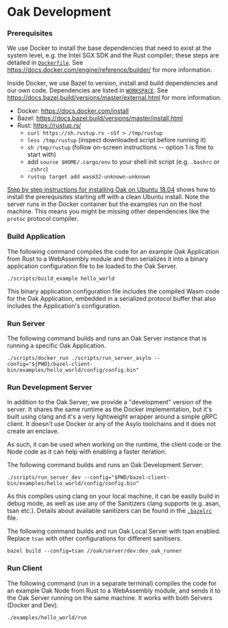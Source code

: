 # Oak Development

### Prerequisites

We use Docker to install the base dependencies that need to exist at the system
level, e.g. the Intel SGX SDK and the Rust compiler; these steps are detailed in
[`Dockerfile`](/Dockerfile). See
https://docs.docker.com/engine/reference/builder/ for more information.

Inside Docker, we use Bazel to version, install and build dependencies and our
own code. Dependencies are listed in [`WORKSPACE`](/WORKSPACE). See
https://docs.bazel.build/versions/master/external.html for more information.

- Docker: https://docs.docker.com/install
- Bazel: https://docs.bazel.build/versions/master/install.html
- Rust: https://rustup.rs/
  - `curl https://sh.rustup.rs -sSf > /tmp/rustup`
  - `less /tmp/rustup` (inspect downloaded script before running it)
  - `sh /tmp/rustup` (follow on-screen instructions -- option 1 is fine to start
    with)
  - add `source $HOME/.cargo/env` to your shell init script (e.g. `.bashrc` or
    `.zshrc`)
  - `rustup target add wasm32-unknown-unknown`

[Step by step instructions for installing Oak on Ubuntu 18.04](INSTALL.md) shows
how to install the prerequisites starting off with a clean Ubuntu install. Note
the server runs in the Docker container but the examples run on the host
machine. This means you might be missing other dependencies like the `protoc`
protocol compiler.

### Build Application

The following command compiles the code for an example Oak Application from Rust
to a WebAssembly module and then serializes it into a binary application
configuration file to be loaded to the Oak Server.

`./scripts/build_example hello_world`

This binary application configuration file includes the compiled Wasm code for
the Oak Application, embedded in a serialized protocol buffer that also
includes the Application's configuration.

### Run Server

The following command builds and runs an Oak Server instance that is running a
specific Oak Application.

`./scripts/docker_run ./scripts/run_server_asylo --config="${PWD}/bazel-client-bin/examples/hello_world/config/config.bin"`

### Run Development Server

In addition to the Oak Server, we provide a "development" version of the server.
It shares the same runtime as the Docker implementation, but it's built using
clang and it's a very lightweight wrapper around a simple gRPC client. It
doesn't use Docker or any of the Asylo toolchains and it does not create an
enclave.

As such, it can be used when working on the runtime, the client code or the Node
code as it can help with enabling a faster iteration.

The following command builds and runs an Oak Development Server:

`./scripts/run_server_dev --config="$PWD/bazel-client-bin/examples/hello_world/config/config.bin"`

As this compiles using clang on your local machine, it can be easily build in
debug mode, as well as use any of the Sanitizers clang supports (e.g. asan, tsan
etc.). Details about available sanitizers can be found in the
[`.bazelrc`](/.bazelrc) file.

The following command builds and run Oak Local Server with tsan enabled. Replace
`tsan` with other configurations for different sanitisers.

`bazel build --config=tsan //oak/server/dev:dev_oak_runner`

### Run Client

The following command (run in a separate terminal) compiles the code for an
example Oak Node from Rust to a WebAssembly module, and sends it to the Oak
Server running on the same machine. It works with both Servers (Docker and Dev).

`./examples/hello_world/run`
